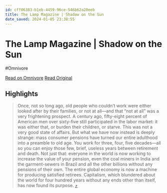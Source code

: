 ```yaml
---
id: cff06383-b1eb-4459-96ce-546b62a20eeb
title: The Lamp Magazine | Shadow on the Sun
date_saved: 2024-01-05 23:38:55
---
```


# The Lamp Magazine | Shadow on the Sun
#Omnivore

[Read on Omnivore](https://omnivore.app/me/https-thelampmagazine-com-issues-issue-17-shadow-on-the-sun-18cdd1112e1)
[Read Original](https://thelampmagazine.com/issues/issue-17/shadow-on-the-sun)

## Highlights

> Once, not so long ago, old people who couldn’t work were either looked after by their families, or not at all—and that “not at all” was a very frightening prospect. A century ago, fifty-eight percent of American men over sixty-five still participated in the labor market: it was either that, or burden their children, or starve. This was not a very good state of affairs. But what we have now instead is deeply strange: mass consumer pensions have turned our entire adulthood into a preamble to old age. You work for three, four, five decades—all so you can enjoy those few, brief, useless years between retirement and death. Not just that: everyone in the world is now working to increase the value of your pension, even the coal miners in India and the garment-sewers in Brazil and all the other billions without any pensions of their own. The entire global economy is now a machine for producing satisfied retirees. Capitalism, which blundered about the world for four hundred years without any ends other than itself, has now found its purpose. [⤴️](https://omnivore.app/me/https-thelampmagazine-com-issues-issue-17-shadow-on-the-sun-18cdd1112e1#b4022887-417e-4d1d-8d4e-c8ab92690b72) 


